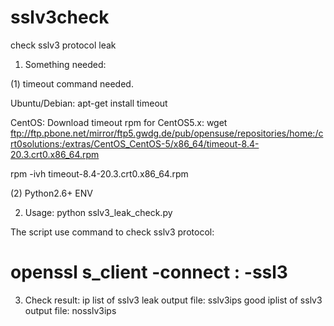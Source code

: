 sslv3check
==========

check sslv3 protocol leak

1. Something needed:

(1) timeout command needed.

Ubuntu/Debian: 
  apt-get install timeout  
  
CentOS:
  Download timeout rpm for CentOS5.x:
  wget ftp://ftp.pbone.net/mirror/ftp5.gwdg.de/pub/opensuse/repositories/home:/crt0solutions:/extras/CentOS_CentOS-5/x86_64/timeout-8.4-20.3.crt0.x86_64.rpm
  
  rpm -ivh timeout-8.4-20.3.crt0.x86_64.rpm 

(2) Python2.6+ ENV


2. Usage:
python sslv3_leak_check.py

The script use command to check sslv3 protocol:
# openssl s_client -connect <ip>:<port> -ssl3

3. Check result:
ip list of sslv3 leak output file: 
  sslv3ips
good iplist of sslv3 output file: 
nosslv3ips

